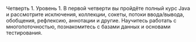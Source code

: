 Четверть 1. Уровень 1. В первой четверти вы пройдёте полный курс Java и рассмотрите исключения, коллекции, сокеты, потоки ввода/вывода, обобщения, рефлексию, аннотации и другие. Научитесь работать с многопоточностью, познакомитесь с базами данных и основами тестирования. 
